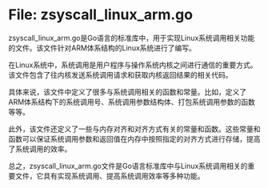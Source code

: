 # File: zsyscall_linux_arm.go

zsyscall_linux_arm.go是Go语言的标准库中，用于实现Linux系统调用相关功能的文件。该文件针对ARM体系结构的Linux系统进行了编写。

在Linux系统中，系统调用是用户程序与操作系统内核之间进行通信的重要方式。该文件包含了往内核发送系统调用请求和获取内核返回结果的相关代码。

具体来说，该文件中定义了很多与系统调用相关的函数和常量。比如，定义了ARM体系结构下的系统调用号、系统调用参数结构体、打包系统调用参数的函数等等。

此外，该文件还定义了一些与内存对齐和对齐方式有关的常量和函数。这些常量和函数可以保证系统调用参数和返回值在内存中按照指定的对齐方式进行存储，提高了系统调用的效率。

总之，zsyscall_linux_arm.go文件是Go语言标准库中与Linux系统调用相关的重要文件，它具有实现系统调用、提高系统调用效率等多种功能。

